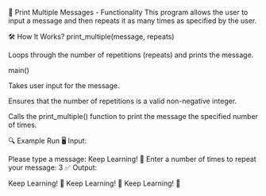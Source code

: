 📢 Print Multiple Messages - Functionality
This program allows the user to input a message and then repeats it as many times as specified by the user.

🛠 How It Works?
print_multiple(message, repeats)

Loops through the number of repetitions (repeats) and prints the message.

main()

Takes user input for the message.

Ensures that the number of repetitions is a valid non-negative integer.

Calls the print_multiple() function to print the message the specified number of times.

🔍 Example Run
🖥 Input:

Please type a message: Keep Learning! 🚀
Enter a number of times to repeat your message: 3
✅ Output:


Keep Learning! 🚀
Keep Learning! 🚀
Keep Learning! 🚀
